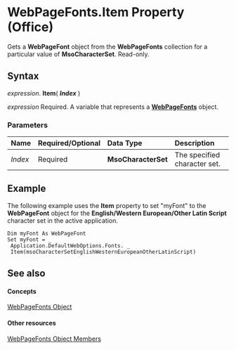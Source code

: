 
# WebPageFonts.Item Property (Office)

Gets a  **WebPageFont** object from the **WebPageFonts** collection for a particular value of **MsoCharacterSet**. Read-only.


## Syntax

 _expression_. **Item**( **_Index_** )

 _expression_ Required. A variable that represents a **[WebPageFonts](c42bd65d-7c5c-148a-6f52-7aacd75be06a.md)** object.


### Parameters



|**Name**|**Required/Optional**|**Data Type**|**Description**|
|:-----|:-----|:-----|:-----|
| _Index_|Required|**MsoCharacterSet**|The specified character set.|

## Example

The following example uses the  **Item** property to set "myFont" to the **WebPageFont** object for the **English/Western European/Other Latin Script** character set in the active application.


```
Dim myFont As WebPageFont 
Set myFont = _ 
 Application.DefaultWebOptions.Fonts. _ 
 Item(msoCharacterSetEnglishWesternEuropeanOtherLatinScript)
```


## See also


#### Concepts


[WebPageFonts Object](c42bd65d-7c5c-148a-6f52-7aacd75be06a.md)
#### Other resources


[WebPageFonts Object Members](e5e9941a-1f41-3d1b-1e31-420fcec7e951.md)

